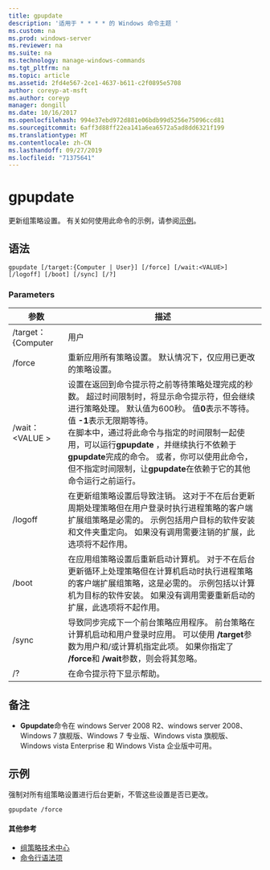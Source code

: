 ```yaml
---
title: gpupdate
description: '适用于 * * * * 的 Windows 命令主题 '
ms.custom: na
ms.prod: windows-server
ms.reviewer: na
ms.suite: na
ms.technology: manage-windows-commands
ms.tgt_pltfrm: na
ms.topic: article
ms.assetid: 2fd4e567-2ce1-4637-b611-c2f0895e5708
author: coreyp-at-msft
ms.author: coreyp
manager: dongill
ms.date: 10/16/2017
ms.openlocfilehash: 994e37ebd972d881e06bdb99d5256e75096ccd81
ms.sourcegitcommit: 6aff3d88ff22ea141a6ea6572a5ad8dd6321f199
ms.translationtype: MT
ms.contentlocale: zh-CN
ms.lasthandoff: 09/27/2019
ms.locfileid: "71375641"
---
```

# <a name="gpupdate"></a>gpupdate

更新组策略设置。 有关如何使用此命令的示例，请参阅[示例](#examples)。

## <a name="syntax"></a>语法

```
gpupdate [/target:{Computer | User}] [/force] [/wait:<VALUE>] [/logoff] [/boot] [/sync] [/?]
```

### <a name="parameters"></a>Parameters

|     参数     |                                                                                                                                                                                                                                                                                                                             描述                                                                                                                                                                                                                                                                                                                             |
|-------------------|---------------------------------------------------------------------------------------------------------------------------------------------------------------------------------------------------------------------------------------------------------------------------------------------------------------------------------------------------------------------------------------------------------------------------------------------------------------------------------------------------------------------------------------------------------------------------------------------------------------------------------------------------------------------|
| /target： {Computer |                                                                                                                                                                                                                                                                                                                                用户                                                                                                                                                                                                                                                                                                                                |
|      /force       |                                                                                                                                                                                                                                                                                   重新应用所有策略设置。 默认情况下，仅应用已更改的策略设置。                                                                                                                                                                                                                                                                                    |
|  /wait： \<VALUE >   | 设置在返回到命令提示符之前等待策略处理完成的秒数。 超过时间限制时，将显示命令提示符，但会继续进行策略处理。 默认值为600秒。 值**0**表示不等待。 值 **-1**表示无限期等待。</br>在脚本中，通过将此命令与指定的时间限制一起使用，可以运行**gpupdate** ，并继续执行不依赖于**gpupdate**完成的命令。 或者，你可以使用此命令，但不指定时间限制，让**gpupdate**在依赖于它的其他命令运行之前运行。 |
|      /logoff      |                                                                                                                                   在更新组策略设置后导致注销。 这对于不在后台更新周期处理策略但在用户登录时执行进程策略的客户端扩展组策略是必需的。 示例包括用户目标的软件安装和文件夹重定向。 如果没有调用需要注销的扩展，此选项将不起作用。                                                                                                                                    |
|       /boot       |                                                                                                                                       在应用组策略设置后重新启动计算机。 对于不在后台更新循环上处理策略但在计算机启动时执行进程策略的客户端扩展组策略，这是必需的。 示例包括以计算机为目标的软件安装。 如果没有调用需要重新启动的扩展，此选项将不起作用。                                                                                                                                        |
|       /sync       |                                                                                                                                                                              导致同步完成下一个前台策略应用程序。 前台策略在计算机启动和用户登录时应用。 可以使用 **/target**参数为用户和/或计算机指定此项。 如果你指定了 **/force**和 **/wait**参数，则会将其忽略。                                                                                                                                                                               |
|        /?         |                                                                                                                                                                                                                                                                                                                在命令提示符下显示帮助。                                                                                                                                                                                                                                                                                                                 |

## <a name="remarks"></a>备注

-   **Gpupdate**命令在 windows Server 2008 R2、windows server 2008、Windows 7 旗舰版、Windows 7 专业版、Windows vista 旗舰版、Windows vista Enterprise 和 Windows Vista 企业版中可用。

## <a name="examples"></a>示例

强制对所有组策略设置进行后台更新，不管这些设置是否已更改。

```
gpupdate /force
```

#### <a name="additional-references"></a>其他参考

-   [组策略技术中心](https://go.microsoft.com/fwlink/?LinkID=145531)
-   [命令行语法项](command-line-syntax-key.md)